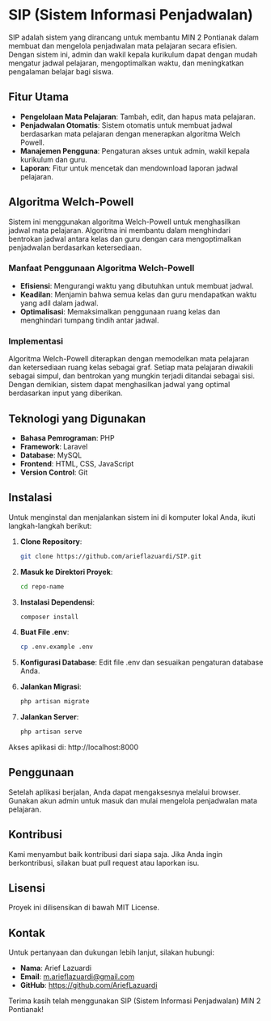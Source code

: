# SIP (Sistem Informasi Penjadwalan)

SIP adalah sistem yang dirancang untuk membantu MIN 2 Pontianak dalam membuat dan mengelola penjadwalan mata pelajaran secara efisien. Dengan sistem ini, admin dan wakil kepala kurikulum dapat dengan mudah mengatur jadwal pelajaran, mengoptimalkan waktu, dan meningkatkan pengalaman belajar bagi siswa.

## Fitur Utama

-   **Pengelolaan Mata Pelajaran**: Tambah, edit, dan hapus mata pelajaran.
-   **Penjadwalan Otomatis**: Sistem otomatis untuk membuat jadwal berdasarkan mata pelajaran dengan menerapkan algoritma Welch Powell.
-   **Manajemen Pengguna**: Pengaturan akses untuk admin, wakil kepala kurikulum dan guru.
-   **Laporan**: Fitur untuk mencetak dan mendownload laporan jadwal pelajaran.

## Algoritma Welch-Powell

Sistem ini menggunakan algoritma Welch-Powell untuk menghasilkan jadwal mata pelajaran. Algoritma ini membantu dalam menghindari bentrokan jadwal antara kelas dan guru dengan cara mengoptimalkan penjadwalan berdasarkan ketersediaan.

### Manfaat Penggunaan Algoritma Welch-Powell

-   **Efisiensi**: Mengurangi waktu yang dibutuhkan untuk membuat jadwal.
-   **Keadilan**: Menjamin bahwa semua kelas dan guru mendapatkan waktu yang adil dalam jadwal.
-   **Optimalisasi**: Memaksimalkan penggunaan ruang kelas dan menghindari tumpang tindih antar jadwal.

### Implementasi

Algoritma Welch-Powell diterapkan dengan memodelkan mata pelajaran dan ketersediaan ruang kelas sebagai graf. Setiap mata pelajaran diwakili sebagai simpul, dan bentrokan yang mungkin terjadi ditandai sebagai sisi. Dengan demikian, sistem dapat menghasilkan jadwal yang optimal berdasarkan input yang diberikan.

## Teknologi yang Digunakan

-   **Bahasa Pemrograman**: PHP
-   **Framework**: Laravel
-   **Database**: MySQL
-   **Frontend**: HTML, CSS, JavaScript
-   **Version Control**: Git

## Instalasi

Untuk menginstal dan menjalankan sistem ini di komputer lokal Anda, ikuti langkah-langkah berikut:

1. **Clone Repository**:
    ```bash
    git clone https://github.com/arieflazuardi/SIP.git
    ```
2. **Masuk ke Direktori Proyek**:
    ```bash
    cd repo-name
    ```
3. **Instalasi Dependensi**:
    ```bash
    composer install
    ```
4. **Buat File .env**:

    ```bash
    cp .env.example .env
    ```

5. **Konfigurasi Database**:
   Edit file .env dan sesuaikan pengaturan database Anda.
6. **Jalankan Migrasi**:
    ```bash
    php artisan migrate
    ```
7. **Jalankan Server**:
    ```bash
    php artisan serve
    ```

Akses aplikasi di: http://localhost:8000

## Penggunaan

Setelah aplikasi berjalan, Anda dapat mengaksesnya melalui browser. Gunakan akun admin untuk masuk dan mulai mengelola penjadwalan mata pelajaran.

## Kontribusi

Kami menyambut baik kontribusi dari siapa saja. Jika Anda ingin berkontribusi, silakan buat pull request atau laporkan isu.

## Lisensi

Proyek ini dilisensikan di bawah MIT License.

## Kontak

Untuk pertanyaan dan dukungan lebih lanjut, silakan hubungi:

-   **Nama**: Arief Lazuardi
-   **Email**: m.arieflazuardi@gmail.com
-   **GitHub**: https://github.com/AriefLazuardi

Terima kasih telah menggunakan SIP (Sistem Informasi Penjadwalan) MIN 2 Pontianak!
